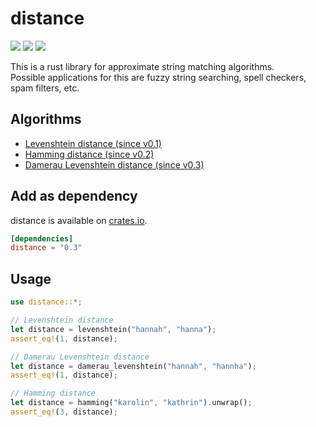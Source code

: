 # distance 
[![](https://travis-ci.org/mbrlabs/distance.svg?branch=master)](https://travis-ci.org/mbrlabs/distance) 
[![](https://img.shields.io/crates/v/distance.svg)](https://crates.io/crates/distance)
[![](https://img.shields.io/badge/docs-distance%200.3-blue.svg)](https://mbrlabs.github.io/distance)

This is a rust library for approximate string matching algorithms.   
Possible applications for this are fuzzy string searching, spell checkers, spam filters, etc.

## Algorithms
- [Levenshtein distance (since v0.1)](https://en.wikipedia.org/wiki/Levenshtein_distance) 
- [Hamming distance (since v0.2)](https://en.wikipedia.org/wiki/Hamming_distance)
- [Damerau Levenshtein distance (since v0.3)](https://en.wikipedia.org/wiki/Damerau%E2%80%93Levenshtein_distance)

## Add as dependency
distance is available on [crates.io](https://crates.io/crates/distance).

```toml
[dependencies]
distance = "0.3"
```

## Usage
```rust
use distance::*; 

// Levenshtein distance
let distance = levenshtein("hannah", "hanna");   
assert_eq!(1, distance);

// Damerau Levenshtein distance
let distance = damerau_levenshtein("hannah", "hannha");   
assert_eq!(1, distance);

// Hamming distance
let distance = hamming("karolin", "kathrin").unwrap();   
assert_eq!(3, distance);
```